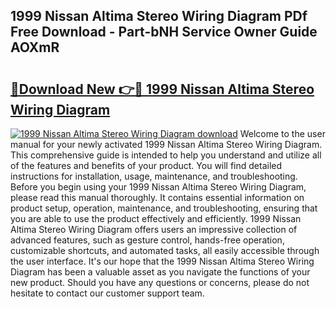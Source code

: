 ## 1999 Nissan Altima Stereo Wiring Diagram PDf Free Download - Part-bNH Service Owner Guide AOXmR

# <h2><a href="http://dfmh2h5.blite.top/?on=1999+Nissan+Altima+Stereo+Wiring+Diagram">🔗Download New 👉🔴 1999 Nissan Altima Stereo Wiring Diagram</a></h2>

[![1999 Nissan Altima Stereo Wiring Diagram download](https://i.imgur.com/lujVjoI.png)](http://dfmh2h5.blite.top/?on=1999+Nissan+Altima+Stereo+Wiring+Diagram)
Welcome to the user manual for your newly activated 1999 Nissan Altima Stereo Wiring Diagram. This comprehensive guide is intended to help you understand and utilize all of the features and benefits of your product. You will find detailed instructions for installation, usage, maintenance, and troubleshooting. Before you begin using your 1999 Nissan Altima Stereo Wiring Diagram, please read this manual thoroughly. It contains essential information on product setup, operation, maintenance, and troubleshooting, ensuring that you are able to use the product effectively and efficiently. 1999 Nissan Altima Stereo Wiring Diagram offers users an impressive collection of advanced features, such as gesture control, hands-free operation, customizable shortcuts, and automated tasks, all easily accessible through the user interface. It's our hope that the 1999 Nissan Altima Stereo Wiring Diagram has been a valuable asset as you navigate the functions of your new product. Should you have any questions or concerns, please do not hesitate to contact our customer support team.
